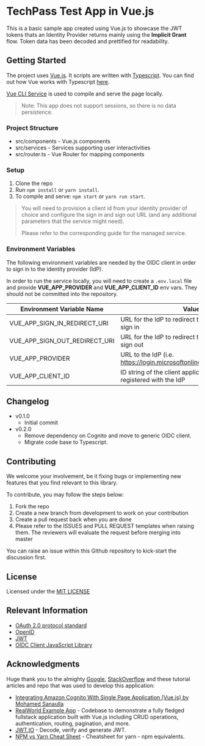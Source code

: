 # TechPass Test App in Vue.js

This is a basic sample app created using Vue.js to showcase the JWT tokens thats an Identity Provider returns mainly using the **Implicit Grant** flow. Token data has been decoded and prettified for readability.

## Getting Started
The project uses [Vue.js](https://vuejs.org/). It scripts are written with [Typescript](https://www.typescriptlang.org/index.html). You can find out how Vue works with Typescript [here](https://vuejs.org/v2/guide/typescript.html). 

[Vue CLI Service](https://cli.vuejs.org/guide/cli-service.html) is used to compile and serve the page locally. 

> Note: This app does not support sessions, so there is no data persistence.

### Project Structure
* src/components - Vue.js components
* src/services - Services supporting user interactivities
* src/router.ts - Vue Router for mapping components 

### Setup
1. Clone the repo
2. Run `npm install` or `yarn install`.
3. To compile and serve: `npm start` or `yarn run start`.

> You will need to provision a client id from your identity provider of choice and configure the sign in and sign out URL (and any additional parameters that the service might need). 
> 
> Please refer to the corresponding guide for the managed service.

### Environment Variables
The following environment variables are needed by the OIDC client in order to sign in to the identity provider (IdP).

In order to run the service locally, you will need to create a `.env.local` file and provide **VUE_APP_PROVIDER** and **VUE_APP_CLIENT_ID** env vars. They should not be committed into the repository.

| Environment Variable Name | Value | Location
| ------------- | ------------- | ------------- |
| VUE_APP_SIGN_IN_REDIRECT_URI  | URL for the IdP to redirect to after successful sign in  | .env |
| VUE_APP_SIGN_OUT_REDIRECT_URI | URL for the IdP to redirect to after successful sign out | .env | 
| VUE_APP_PROVIDER              | URL to the IdP (i.e. https://login.microsoftonline.com/common/v2.0/)      | .env.local |
| VUE_APP_CLIENT_ID             | ID string of the client application that you have registered with the IdP | .env.local |

## Changelog
- v0.1.0
  - Initial commit
- v0.2.0
  - Remove dependency on Cognito and move to generic OIDC client.
  - Migrate code base to Typescript.

## Contributing

We welcome your involvement, be it fixing bugs or implementing new features that you find relevant to this library.

To contribute, you may follow the steps below:

1. Fork the repo
2. Create a new branch from development to work on your contribution
3. Create a pull request back when you are done
4. Please refer to the ISSUES and PULL REQUEST templates when raising them. The reviewers will evaluate the request before merging into master

You can raise an issue within this Github repository to kick-start the discussion first.

## License
Licensed under the [MIT LICENSE](./LICENSE)

## Relevant Information
* [OAuth 2.0 protocol standard](https://oauth.net/2/)
* [OpenID](https://openid.net/)
* [JWT](https://jwt.io/)
* [OIDC Client JavaScript Library](https://github.com/IdentityModel/oidc-client-js)


## Acknowledgments

Huge thank you to the almighty [Google](https://www.google.com/), [StackOverflow](https://stackoverflow.com/) and these tutorial articles and repo that was used to develop this application: 

* [Integrating Amazon Cognito With Single Page Application (Vue.js) by Mohamed Sanaulla](https://sanaulla.info/2019/04/20/integrating-amazon-cognito-with-single-page-application-vue-js/)
* [RealWorld Example App](https://github.com/gothinkster/vue-realworld-example-app/blob/master/README.md) - Codebase to demonstrate a fully fledged fullstack application built with Vue.js including CRUD operations, authentication, routing, pagination, and more.
* [JWT.IO](https://jwt.io/) - Decode, verify and generate JWT.
* [NPM vs Yarn Cheat Sheet](https://shift.infinite.red/npm-vs-yarn-cheat-sheet-8755b092e5cc) - Cheatsheet for yarn - npm equivalents.
